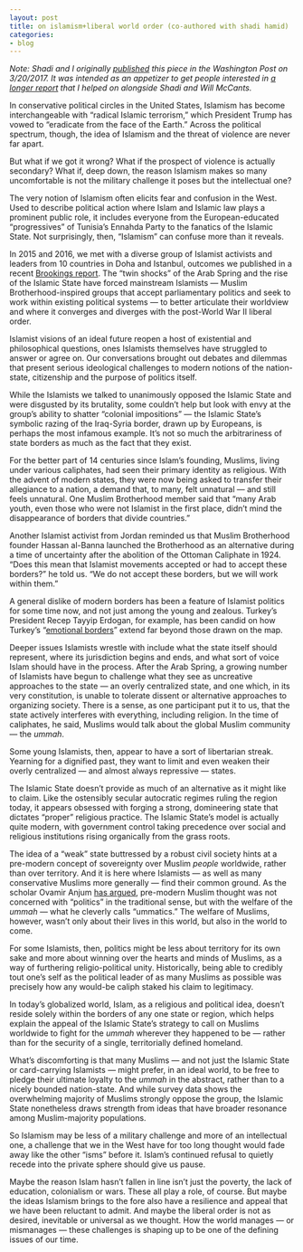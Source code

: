 ```yaml
---
layout: post
title: on islamism+liberal world order (co-authored with shadi hamid)
categories:
- blog
---
```


*Note: Shadi and I originally [published](https://www.washingtonpost.com/news/acts-of-faith/wp/2017/03/30/trump-has-vowed-to-eradicate-radical-islamic-terrorism-but-what-about-islamism/?utm_term=.d22dde9dd323) this piece in the Washington Post on 3/20/2017. It was intended as an appetizer to get people interested in [a longer report](https://www.brookings.edu/research/islamism-after-the-arab-spring-between-the-islamic-state-and-the-nation-state/) that I helped on alongside Shadi and Will McCants.* 

In conservative political circles in the United States, Islamism has become interchangeable with “radical Islamic terrorism,” which President Trump has vowed to “eradicate from the face of the Earth.” Across the political spectrum, though, the idea of Islamism and the threat of violence are never far apart.

But what if we got it wrong? What if the prospect of violence is actually secondary? What if, deep down, the reason Islamism makes so many uncomfortable is not the military challenge it poses but the intellectual one?

The very notion of Islamism often elicits fear and confusion in the West. Used to describe political action where Islam and Islamic law plays a prominent public role, it includes everyone from the European-educated “progressives” of Tunisia’s Ennahda Party to the fanatics of the Islamic State. Not surprisingly, then, “Islamism” can confuse more than it reveals.

In 2015 and 2016, we met with a diverse group of Islamist activists and leaders from 10 countries in Doha and Istanbul, outcomes we published in a recent [Brookings report](https://www.brookings.edu/research/islamism-after-the-arab-spring-between-the-islamic-state-and-the-nation-state/). The “twin shocks” of the Arab Spring and the rise of the Islamic State have forced mainstream Islamists — Muslim Brotherhood-inspired groups that accept parliamentary politics and seek to work within existing political systems — to better articulate their worldview and where it converges and diverges with the post-World War II liberal order.

Islamist visions of an ideal future reopen a host of existential and philosophical questions, ones Islamists themselves have struggled to answer or agree on. Our conversations brought out debates and dilemmas that present serious ideological challenges to modern notions of the nation-state, citizenship and the purpose of politics itself.

While the Islamists we talked to unanimously opposed the Islamic State and were disgusted by its brutality, some couldn’t help but look with envy at the group’s ability to shatter “colonial impositions” — the Islamic State’s symbolic razing of the Iraq-Syria border, drawn up by Europeans, is perhaps the most infamous example. It’s not so much the arbitrariness of state borders as much as the fact that they exist.

For the better part of 14 centuries since Islam’s founding, Muslims, living under various caliphates, had seen their primary identity as religious. With the advent of modern states, they were now being asked to transfer their allegiance to a nation, a demand that, to many, felt unnatural — and still feels unnatural. One Muslim Brotherhood member said that “many Arab youth, even those who were not Islamist in the first place, didn’t mind the disappearance of borders that divide countries.”

Another Islamist activist from Jordan reminded us that Muslim Brotherhood founder Hassan al-Banna launched the Brotherhood as an alternative during a time of uncertainty after the abolition of the Ottoman Caliphate in 1924. “Does this mean that Islamist movements accepted or had to accept these borders?” he told us. “We do not accept these borders, but we will work within them.”

A general dislike of modern borders has been a feature of Islamist politics for some time now, and not just among the young and zealous. Turkey’s President Recep Tayyip Erdogan, for example, has been candid on how Turkey’s “[emotional borders](https://twitter.com/nords41/status/787301302816485376)” extend far beyond those drawn on the map.

Deeper issues Islamists wrestle with include what the state itself should represent, where its jurisdiction begins and ends, and what sort of voice Islam should have in the process. After the Arab Spring, a growing number of Islamists have begun to challenge what they see as uncreative approaches to the state — an overly centralized state, and one which, in its very constitution, is unable to tolerate dissent or alternative approaches to organizing society. There is a sense, as one participant put it to us, that the state actively interferes with everything, including religion. In the time of caliphates, he said, Muslims would talk about the global Muslim community — the *ummah*.

Some young Islamists, then, appear to have a sort of libertarian streak. Yearning for a dignified past, they want to limit and even weaken their overly centralized — and almost always repressive — states.

The Islamic State doesn’t provide as much of an alternative as it might like to claim. Like the ostensibly secular autocratic regimes ruling the region today, it appears obsessed with forging a strong, domineering state that dictates “proper” religious practice. The Islamic State’s model is actually quite modern, with government control taking precedence over social and religious institutions rising organically from the grass roots.

The idea of a “weak” state buttressed by a robust civil society hints at a pre-modern concept of sovereignty over Muslim *people* worldwide, rather than over territory. And it is here where Islamists — as well as many conservative Muslims more generally — find their common ground. As the scholar Ovamir Anjum [has argued](https://www.amazon.com/Politics-Law-Community-Islamic-Thought/dp/1107014069), pre-modern Muslim thought was not concerned with “politics” in the traditional sense, but with the welfare of the *ummah* — what he cleverly calls “ummatics.” The welfare of Muslims, however, wasn’t only about their lives in this world, but also in the world to come.

For some Islamists, then, politics might be less about territory for its own sake and more about winning over the hearts and minds of Muslims, as a way of furthering religio-political unity. Historically, being able to credibly tout one’s self as the political leader of as many Muslims as possible was precisely how any would-be caliph staked his claim to legitimacy.

In today’s globalized world, Islam, as a religious and political idea, doesn’t reside solely within the borders of any one state or region, which helps explain the appeal of the Islamic State’s strategy to call on Muslims worldwide to fight for the *ummah* wherever they happened to be — rather than for the security of a single, territorially defined homeland.

What’s discomforting is that many Muslims — and not just the Islamic State or card-carrying Islamists — might prefer, in an ideal world, to be free to pledge their ultimate loyalty to the *ummah* in the abstract, rather than to a nicely bounded nation-state. And while survey data shows the overwhelming majority of Muslims strongly oppose the group, the Islamic State nonetheless draws strength from ideas that have broader resonance among Muslim-majority populations.

So Islamism may be less of a military challenge and more of an intellectual one, a challenge that we in the West have for too long thought would fade away like the other “isms” before it. Islam’s continued refusal to quietly recede into the private sphere should give us pause.

Maybe the reason Islam hasn’t fallen in line isn’t just the poverty, the lack of education, colonialism or wars. These all play a role, of course. But maybe the ideas Islamism brings to the fore also have a resilience and appeal that we have been reluctant to admit. And maybe the liberal order is not as desired, inevitable or universal as we thought. How the world manages — or mismanages — these challenges is shaping up to be one of the defining issues of our time.